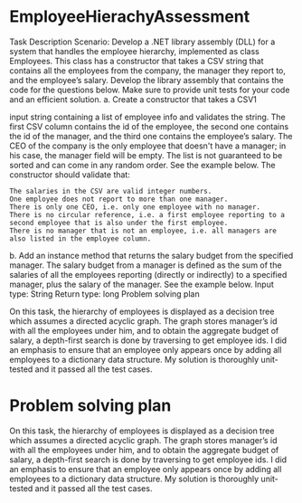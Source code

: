 # EmployeeHierachyAssessment

Task Description Scenario: Develop a .NET library assembly (DLL) for a system that handles the employee hierarchy, implemented as class Employees. This class has a constructor that takes a CSV string that contains all the employees from the company, the manager they report to, and the employee’s salary. Develop the library assembly that contains the code for the questions below. Make sure to provide unit tests for your code and an efficient solution. a. Create a constructor that takes a CSV1

input string containing a list of employee info and validates the string. The first CSV column contains the id of the employee, the second one contains the id of the manager, and the third one contains the employee’s salary. The CEO of the company is the only employee that doesn't have a manager; in his case, the manager field will be empty. The list is not guaranteed to be sorted and can come in any random order. See the example below. The constructor should validate that:

    The salaries in the CSV are valid integer numbers.
    One employee does not report to more than one manager.
    There is only one CEO, i.e. only one employee with no manager.
    There is no circular reference, i.e. a first employee reporting to a second employee that is also under the first employee.
    There is no manager that is not an employee, i.e. all managers are also listed in the employee column.

b. Add an instance method that returns the salary budget from the specified manager. The salary budget from a manager is defined as the sum of the salaries of all the employees reporting (directly or indirectly) to a specified manager, plus the salary of the manager. See the example below. Input type: String Return type: long
Problem solving plan

On this task, the hierarchy of employees is displayed as a decision tree which assumes a directed acyclic graph. The graph stores manager’s id with all the employees under him, and to obtain the aggregate budget of salary, a depth-first search is done by traversing to get employee ids. I did an emphasis to ensure that an employee only appears once by adding all employees to a dictionary data structure. My solution is thoroughly unit-tested and it passed all the test cases.


# Problem solving plan
On this task, the hierarchy of employees is displayed as a decision tree which assumes a directed acyclic graph. The graph stores manager’s id with all the employees under him, and to obtain the aggregate budget of salary, a depth-first search is done by traversing to get employee ids.
I did an emphasis to ensure that an employee only appears once by adding all employees to a dictionary data structure. My solution is thoroughly unit-tested and it passed all the test cases. 
